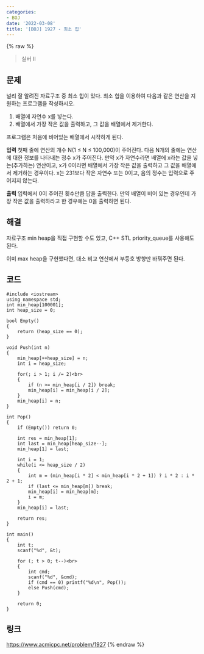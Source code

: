 ```yaml
---
categories:
- BOJ
date: '2022-03-08'
title: '[BOJ] 1927 - 최소 힙'
---
```


{% raw %}
> 실버 II<br>

## 문제
널리 잘 알려진 자료구조 중 최소 힙이 있다. 최소 힙을 이용하여 다음과 같은 연산을 지원하는 프로그램을 작성하시오.

1.  배열에 자연수 x를 넣는다.
2.  배열에서 가장 작은 값을 출력하고, 그 값을 배열에서 제거한다.

프로그램은 처음에 비어있는 배열에서 시작하게 된다.

**입력**
첫째 줄에 연산의 개수 N(1 ≤ N ≤ 100,000)이 주어진다. 다음 N개의 줄에는 연산에 대한 정보를 나타내는 정수 x가 주어진다. 만약 x가 자연수라면 배열에 x라는 값을 넣는(추가하는) 연산이고, x가 0이라면 배열에서 가장 작은 값을 출력하고 그 값을 배열에서 제거하는 경우이다. x는 231보다 작은 자연수 또는 0이고, 음의 정수는 입력으로 주어지지 않는다.

**출력**
입력에서 0이 주어진 횟수만큼 답을 출력한다. 만약 배열이 비어 있는 경우인데 가장 작은 값을 출력하라고 한 경우에는 0을 출력하면 된다.

##  해결
자료구조 min heap을 직접 구현할 수도 있고, C++ STL priority_queue를 사용해도 된다.

이미 max heap을 구현했다면, 대소 비교 연산에서 부등호 방향만 바꿔주면 된다.

## 코드
```
#include <iostream>
using namespace std;
int min_heap[100001];
int heap_size = 0;

bool Empty()
{
	return (heap_size == 0);
}

void Push(int n)
{
	min_heap[++heap_size] = n;
	int i = heap_size;

	for(; i > 1; i /= 2)<br>
	{
		if (n >= min_heap[i / 2]) break;
		min_heap[i] = min_heap[i / 2];
	}
	min_heap[i] = n;
}

int Pop()
{
	if (Empty()) return 0;

	int res = min_heap[1];
	int last = min_heap[heap_size--];
	min_heap[1] = last;

	int i = 1;
	while(i <= heap_size / 2)
	{
		int m = (min_heap[i * 2] < min_heap[i * 2 + 1]) ? i * 2 : i * 2 + 1;
		if (last <= min_heap[m]) break;
		min_heap[i] = min_heap[m];
		i = m;
	}
	min_heap[i] = last;

	return res;
}

int main()
{
	int t;
	scanf("%d", &t);

	for (; t > 0; t--)<br>
	{
		int cmd;
		scanf("%d", &cmd);
		if (cmd == 0) printf("%d\n", Pop());
		else Push(cmd);
	}

	return 0;
}
```

## 링크
https://www.acmicpc.net/problem/1927
{% endraw %}